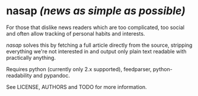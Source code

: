 nasap ***(news as simple as possible)***
========================================

For those that dislike news readers which are too complicated, too social and
often allow tracking of personal habits and interests.

_nasap_ solves this by fetching a full article directly from the source,
stripping everything we're not interested in and output only plain text readable
with practically anything.

Requires python (currently only 2.x supported), feedparser, python-readability
and pypandoc.

See LICENSE, AUTHORS and TODO for more information.
